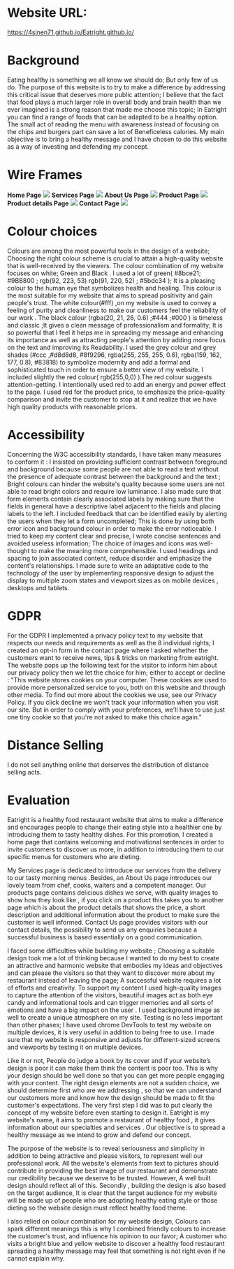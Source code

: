 # Website URL:
https://4sinen71.github.io/Eatright.github.io/
# Background
Eating healthy is something we all know we should do; But only few of us do. The purpose of this website is to try to make a difference by addressing this critical issue that deserves more public  attention; I believe that the fact that food plays a much larger role in overall body and brain health than we ever imagined is a strong reason that made me choose this topic; In Eatright you can find a range of foods that can be adapted to be a healthy option. The small act of reading the menu with awareness instead of focusing on the chips and burgers part can save a lot of Beneficeless calories. My main objective is to bring a healthy message and I have chosen to do this website as a way of investing and defending my concept. 

# Wire Frames

**Home Page**
![](wireframes/Home.jpeg)
**Services Page**
![](wireframes/Services.jpeg)
**About Us Page**
![](wireframes/About.jpeg)
**Product Page**
![](wireframes/Product.jpeg)
**Product details Page**
![](wireframes/Productdet.jpeg)
**Contact Page**
![](wireframes/Contact.jpeg)

# Colour choices
Colours are among the most powerful tools in the design of a website;  Choosing the right colour scheme is crucial to attain a high-quality website that is well-received by the viewers.
The colour combination of  my website focuses on white; Green and Black .
I used a lot of green( #8bce21; #9BB800 ; rgb(92, 223, 53)  rgb(91, 220, 52) ; #5bdc34 ); It is a pleasing colour to the human eye that symbolizes health and healing. This colour is the most suitable for my website that aims to spread positivity and gain people's trust.
The white colour(#fff) ,on my website is used to convey a feeling of purity and cleanliness to make our customers feel the reliability of our work  . 
The black colour (rgba(20, 21, 26, 0.6) ;#444 ;#000 ) is timeless and classic ;It gives a clean message of professionalism and formality; It is so powerful that I feel  it helps me in spreading my message and enhancing its importance as well as attracting people's attention by adding more focus on the text and improving its Readability.
I used the grey colour and grey shades (#ccc ,#d8d8d8, #8f9296, rgba(255, 255, 255, 0.6), rgba(159, 162, 177, 0.8), #83818) to symbolize modernity and add a formal and sophisticated touch in order to ensure a better view of my website. 
I included slightly the red colour( rgb(255,0,0) ).The red colour suggests attention-getting.
I intentionally used red to add  an energy and power effect to the page. I used  red for the product price, to emphasize the price-quality comparison and invite the customer to stop at it and realize that we have high quality products with reasonable  prices.

# Accessibility
Concerning the W3C accessibility standards,  I have taken many measures to conform it :
I insisted on providing sufficient contrast between foreground and background because some people are not able to read a text without the presence of adequate contrast between the background and the text ; Bright colours can hinder the website's quality because some users are not able to read bright colors and require low luminance.
I also made sure that form elements contain clearly associated labels by making sure that the fields in general have a descriptive label adjacent to the fields and placing labels to the left.
I included feedback that can be identified easily by alerting the users when they let a form uncompleted; This is done by using both error icon and background colour in order to make the error noticeable.
I tried to keep my content clear and precise, I wrote concise sentences and avoided useless information; The choice of images and icons was well-thought to make the meaning more comprehensible. 
I used headings and spacing to join associated content, reduce disorder and emphasize the content's relationships.
I made sure to write an adaptative code to the technology of the user by implementing responsive design to adjust the display to multiple zoom states and viewport sizes as on mobile devices , desktops and tablets.

# GDPR
For the GDPR I implemented a privacy policy text to my website that respects our needs and requirements as well as the 8 individual rights; I created an opt-in form in the contact page where I asked whether the customers want to receive news, tips & tricks on marketing from eatright.
The website pops up the following text for the visitor to inform him about our privacy policy then we let the choice for him; either to accept or decline :
"This website stores cookies on your computer. These cookies are used to provide more personalized service to you, both on this website and through other media. To find out more about the cookies we use, see our Privacy Policy.
If you click decline we won't track your information when you visit our site. But in order to comply with your preferences, we'll have to use just one tiny cookie so that you're not asked to make this choice again."

# Distance Selling
I do not sell anything online that derserves the distribution of distance selling acts.

# Evaluation
Eatright is a healthy food restaurant website that aims to make a difference and encourages people to change their eating style into a healthier one by introducing them to tasty healthy dishes. For this promotion, I created a home page that contains welcoming and motivational sentences in order to invite customers to discover us more, in addition to introducing them to our specific menus for customers who are dieting.

My Services page is dedicated to introduce our services from the delivery to our tasty morning menus .Besides, an About Us page introduces our lovely team from chef, cooks, waiters and a competent manager.
Our products page contains delicious dishes we serve, with quality images to show how they look like , if you click on a product this takes you to another page which is about the product details that shows the price, a short description and additional information about the product to make sure the customer is well informed. Contact Us page provides visitors with our contact details, the possibility to send us any enquiries because a successful business is based essentially on a good communication.

I faced some difficulties while building my website ; Choosing a suitable design took me a lot of thinking because I wanted to do my best to create an attractive and harmonic website that embodies my ideas and objectives and can please the visitors so that they want to discover more about my restaurant instead of leaving  the page; A successful website requires a lot of efforts and creativity.
To support my content I used high-quality images to capture the attention of the visitors, beautiful images act as both eye candy and informational tools and can trigger memories and all sorts of emotions and have a big impact on the user . I used background image as well to create a unique atmosphere on my site. 
Testing is no less important than other phases; I have used chrome DevTools to test my website on multiple devices, it is very useful in addition to being free to use.
I made sure that my website is responsive and adjusts for different-sized screens and viewports by testing it on multiple devices.

Like it or not, People do judge a book by its cover and if your website’s design is poor it can make them think the content is poor too. This is why your design should be well done so that you can get more people engaging with your content.
The right design elements are not a sudden choice, we should determine first who are we addressing , so that we can understand our customers more and know how the design should be made to fit the customer's expectations.
The very first step I did was to put clearly the concept of my website before even starting to design it. Eatright is my website's name, it aims to promote a restaurant of healthy food , it gives information about our specialties and services . Our objective is to spread a healthy message as we intend to grow and defend our concept.

The purpose of the website is to reveal seriousness and simplicity in addition to being attractive and please visitors, to represent well our professional work. All the website's elements from text to pictures should contribute in providing the best image of our restaurant and demonstrate our credibility because we deserve to be trusted. However, A well built design should reflect all of this. 
Secondly , building the design is also based on the target audience, It is clear that the target audience for my website will be made up of people who are adopting healthy eating style or those dieting so the website design must reflect healthy food theme.

I also relied on colour combination for my website design, Colours can spark different meanings this is why I combined friendly colours to increase the customer's trust, and influence his opinion to our favor; A customer who visits a bright blue and yellow website to discover a healthy food restaurant spreading a healthy message may feel that something is not right even if he cannot explain why.




